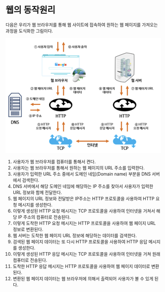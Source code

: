 # 웹의 동작원리

다음은 우리가 웹 브라우저를 통해 웹 사이트에 접속하여 원하는 웹 페이지를 가져오는 과정을 도식화한 그림이다.

![Web browser](./images/web_browser.png)

1. 사용자가 웹 브라우저를 컴퓨터를 통해서 켠다.
2. 사용자는 웹 브라우저를 통해서 원하는 웹 페이지의 URL 주소를 입력한다.
3. 사용자가 입력한 URL 주소 중에서 도메인 네임(Domain name) 부분을 DNS 서버에서 검색한다.
4. DNS 서버에서 해당 도메인 네임에 해당하는 IP 주소를 찾아서 사용자가 입력한 URL 정보와 함께 전달한다.
5. 웹 페이지의 URL 정보와 전달받은 IP주소는 HTTP 프로토콜을 사용하여 HTTP 요청 메시지를 생성한다.
6. 이렇게 생성된 HTTP 요청 메시지는 TCP 프로토콜을 사용하여 인터넷을 거쳐서 해당 IP 주소의 컴퓨터로 전송된다.
7. 이렇게 도착한 HTTP 요청 메시지는 HTTP 프로토콜을 사용하여 웹 페이지 URL 정보로 변환된다.
8. 웹 서버는 도착한 웹 페이지 URL 정보에 해당하는 데이터를 검색한다.
9. 검색된 웹 페이지 데이터는 또 다시 HTTP 프로토콜을 사용하여 HTTP 응답 메시지를 생성한다.
10. 이렇게 생성된 HTTP 응답 메시지는 TCP 프로토콜을 사용하여 인터넷을 거쳐 원래 컴퓨터로 전송된다.
11. 도착한 HTTP 응답 메시지는 HTTP 프로토콜을 사용하여 웹 페이지 데이터로 변환된다.
12. 변환된 웹 페이지 데이터는 웹 브라우저에 의해서 출력되어 사용자가 볼 수 있게 된다.